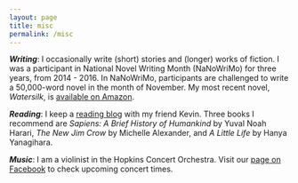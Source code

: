 ```yaml
---
layout: page
title: misc
permalink: /misc
---
```




***Writing***: I occasionally write (short) stories and (longer) works of fiction. I was a participant in National Novel Writing Month (NaNoWriMo) for three years, from 2014 - 2016. In NaNoWriMo, participants are challenged to write a 50,000-word novel in the month of November. My most recent novel, *Watersilk*, is [available on Amazon](https://www.amazon.com/Watersilk-Albert-Kuo/dp/1540777790). 

***Reading***: I keep a [reading blog](https://albertandkevin.wordpress.com/) with my friend Kevin. Three books I recommend are *Sapiens: A Brief History of Humankind* by Yuval Noah Harari, *The New Jim Crow* by Michelle Alexander, and *A Little Life* by Hanya Yanagihara. 

***Music***: I am a violinist in the Hopkins Concert Orchestra. Visit our [page on Facebook](https://www.facebook.com/HopkinsSymphonyOrchestra/) to check upcoming concert times.

